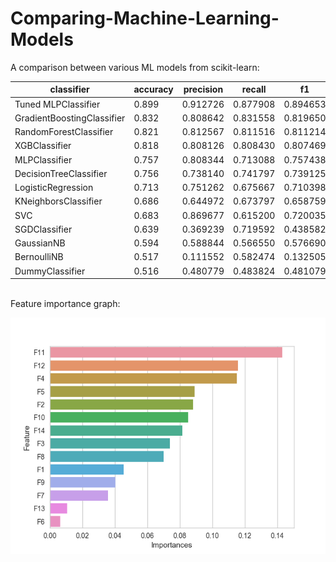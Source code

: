 # Comparing-Machine-Learning-Models
A comparison between various ML models from scikit-learn:
<br>

classifier | accuracy | precision |recall | f1 | f1_weighted
--- | --- | --- | --- | --- | ---
Tuned MLPClassifier | 0.899 | 0.912726 | 0.877908 | 0.894653 | 0.898958
GradientBoostingClassifier | 0.832 | 0.808642 | 0.831558 | 0.819650 | 0.832235
RandomForestClassifier | 0.821 | 0.812567 | 0.811516 | 0.811214 | 0.821279
XGBClassifier | 0.818 | 0.808126 | 0.808430 | 0.807469 | 0.818304
MLPClassifier | 0.757 | 0.808344 | 0.713088 | 0.757438 | 0.757071
DecisionTreeClassifier | 0.756 | 0.738140 | 0.741797 | 0.739125 | 0.756386
LogisticRegression | 0.713 | 0.751262 | 0.675667 | 0.710398 | 0.713162
KNeighborsClassifier | 0.686 | 0.644972 | 0.673797 | 0.658759 | 0.686488
SVC | 0.683 | 0.869677 | 0.615200 | 0.720035 | 0.691801
SGDClassifier | 0.639 | 0.369239 | 0.719592 | 0.438582 | 0.689179
GaussianNB | 0.594 | 0.588844 | 0.566550 | 0.576690 | 0.593897
BernoulliNB | 0.517 | 0.111552 | 0.582474 | 0.132505 | 0.629275
DummyClassifier | 0.516 | 0.480779 | 0.483824 | 0.481079 | 0.517320

<br>
Feature importance graph:

![logo](./images/feature_importance_sklearn.png?raw=true)
